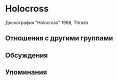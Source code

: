 # Holocross

Дискография
"Holocross" 1988, Thrash

## Отношения с другими группами


## Обсуждения


## Упоминания

